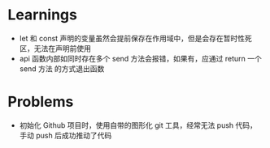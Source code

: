 # Learnings

-   let 和 const 声明的变量虽然会提前保存在作用域中，但是会存在暂时性死区，无法在声明前使用
-   api 函数内部如同时存在多个 send 方法会报错，如果有，应通过 return 一个 send 方法 的方式退出函数

# Problems

-   初始化 Github 项目时，使用自带的图形化 git 工具，经常无法 push 代码，手动 push 后成功推动了代码
